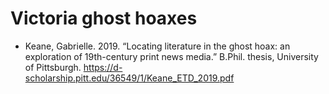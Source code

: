 # Victoria ghost hoaxes

* Keane, Gabrielle. 2019. “Locating literature in the ghost hoax: an exploration of 19th-century print news media.” B.Phil. thesis, University of Pittsburgh. <https://d-scholarship.pitt.edu/36549/1/Keane_ETD_2019.pdf>